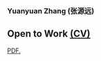 ### Yuanyuan Zhang (张源远)
## Open to Work [(CV)](material/cv.pdf)


<a href="https://github.com/ZYY0844/ZYY0844/blob/main/material/cv.pdf" target="_blank">PDF.</a>